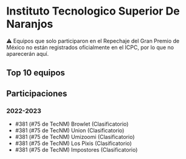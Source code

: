# Instituto Tecnologico Superior De Naranjos

:warning: Equipos que solo participaron en el Repechaje del Gran Premio de México no están registrados oficialmente en el ICPC, por lo que no aparecerán aquí.

## Top 10 equipos


## Participaciones

### 2022-2023

- #381 (#75 de TecNM) Browlet (Clasificatorio)
- #381 (#75 de TecNM) Union (Clasificatorio)
- #381 (#75 de TecNM) Umizoomi (Clasificatorio)
- #381 (#75 de TecNM) Los Pixis (Clasificatorio)
- #381 (#75 de TecNM) Impostores (Clasificatorio)



